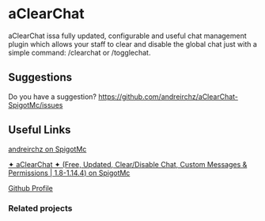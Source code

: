 # aClearChat
aClearChat issa fully updated, configurable and useful chat management plugin which allows your staff to clear and disable the global chat just with a simple command: /clearchat or /togglechat.

## Suggestions 
Do you have a suggestion? https://github.com/andreirchz/aClearChat-SpigotMc/issues
## Useful Links
[andreirchz on SpigotMc](https://www.spigotmc.org/members/andreirchz.889692/)

[✦ aClearChat ✦ (Free, Updated, Clear/Disable Chat, Custom Messages & Permissions | 1.8-1.14.4)   on SpigotMc](https://www.spigotmc.org/)

[Github Profile](https://www.spigotmc.org/)

### Related projects
